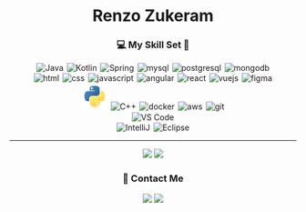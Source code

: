 <div align="center">
<h1>Renzo Zukeram</h1>
<h3>💻 My Skill Set 🧰</h3>
<p style="position: static;"> 
    <img alt="Java" height="45px" width="45px" style="margin: 0 1px 1px 1px" src="https://cdn.jsdelivr.net/gh/devicons/devicon/icons/java/java-original.svg"/>
    <img alt="Kotlin" height="45px" width="45px" style="margin: 0 1px 1px 1px" src="https://upload.wikimedia.org/wikipedia/commons/thumb/0/06/Kotlin_Icon.svg/640px-Kotlin_Icon.svg.png"/>
    <img alt="Spring" height="45px" width="45px" style="margin: 0 1px 1px 1px" src="https://cdn.jsdelivr.net/gh/devicons/devicon/icons/spring/spring-original.svg"/>
    <img alt="mysql" width="45px" height="45px" style="margin: 0 1px 1px 1px" src="https://cdn.jsdelivr.net/gh/devicons/devicon/icons/mysql/mysql-original.svg" />
    <img alt="postgresql" width="45px" height="45px" style="margin: 0 1px 1px 1px" src="https://user-images.githubusercontent.com/25181517/117208740-bfb78400-adf5-11eb-97bb-09072b6bedfc.png" />  
    <img alt="mongodb" width="45px" height="45px" style="margin: 0 1px 1px 1px" src="https://profilinator.rishav.dev/skills-assets/mongodb-original-wordmark.svg" />  
<br>
    <img alt="html" height="45px" width="45px" style="margin: 0 1px 1px 1px" src="https://profilinator.rishav.dev/skills-assets/html5-original-wordmark.svg"/>
    <img alt="css" height="45px" width="45px" style="margin: 0 1px 1px 1px" src="https://profilinator.rishav.dev/skills-assets/css3-original-wordmark.svg"/>
    <img alt="javascript" height="45px" width="45px" style="margin: 0 1px 1px 1px" src="https://profilinator.rishav.dev/skills-assets/javascript-original.svg"/>
    <img alt="angular" height="45px" width="45px" style="margin: 0 1px 1px 1px" src="https://upload.wikimedia.org/wikipedia/commons/c/cf/Angular_full_color_logo.svg"/>
    <img alt="react" height="45px" width="45px" style="margin: 0 1px 1px 1px" src="https://profilinator.rishav.dev/skills-assets/react-original-wordmark.svg"/>
    <img alt="vuejs" height="45px" width="45px" style="margin: 0 1px 1px 1px" src="https://profilinator.rishav.dev/skills-assets/vuejs-original-wordmark.svg"/>
    <img alt="figma" height="45px" width="45px" style="margin: 0 1px 1px 1px" src="https://profilinator.rishav.dev/skills-assets/figma-icon.svg"/>
<br>
    <img alt="python" width="45px" height="45px" style="margin: 0 1px 1px 1px" src="https://raw.githubusercontent.com/devicons/devicon/master/icons/python/python-original.svg" />
    <img alt="C++" width="45px" height="45px" style="margin: 0 1px 1px 1px" src="https://user-images.githubusercontent.com/42747200/46140125-da084900-c26d-11e8-8ea7-c45ae6306309.png"/>
    <img alt="docker" width="50px" height="45px" style="margin: 0 1px 1px 1px" src="https://www.ufrgs.br/gasp/wp-content/uploads/2021/04/docker-logo-7bcbbab5e4c7c9a94f7a32016ae8f827.png"/>
    <img alt="aws" width="45px" height="45px" style="margin: 0 1px 1px 1px" src="https://profilinator.rishav.dev/skills-assets/amazonwebservices-original-wordmark.svg"/>
    <img alt="git" width="45px" height="45px" style="margin: 0 1px 1px 1px" src="https://www.vectorlogo.zone/logos/git-scm/git-scm-icon.svg"/>
<br>
    <img alt="VS Code" style="margin: 1px 1px 0 1px" src="https://img.shields.io/badge/Visual_Studio_Code-0078D4?style=for-the-badge&logo=visual%20studio%20code&logoColor=white"/>
<br>
    <img alt="IntelliJ" style="margin: 1px 1px 0 1px" src="https://img.shields.io/badge/IntelliJ_IDEA-000000.svg?style=for-the-badge&logo=intellij-idea&logoColor=white"/>
    <img alt="Eclipse" style="margin: 1px 1px 0 1px" src="https://img.shields.io/badge/Eclipse-2C2255?style=for-the-badge&logo=eclipse&logoColor=white"/>
</p>
    
 ---
<div>
    <img height="170em" src="https://github-readme-stats.vercel.app/api/top-langs/?username=renzozuk&layout=compact&langs_count=9&theme=chartreuse-dark&title_color=ffffff"/>
    <img height="170em" src="https://github-readme-stats.vercel.app/api?username=renzozuk&show_icons=true&theme=chartreuse-dark&title_color=ffffff&include_all_commits=false&count_private=false"/>
</div>

 <div>
    <h3>📩 Contact Me</h3>
    <a href = "mailto:contact.renzo.zukeram@gmail.com"><img  src="https://img.shields.io/badge/Gmail-D14836?style=for-the-badge&logo=gmail&logoColor=white" target="_blank"></a>
    <a href="https://br.linkedin.com/in/renzo-zukeram-348437231" target="_blank"><img src="https://img.shields.io/badge/-LinkedIn-%230077B5?style=for-the-badge&logo=linkedin&logoColor=white" target="_blank"></a>  
 </div>
</div>
